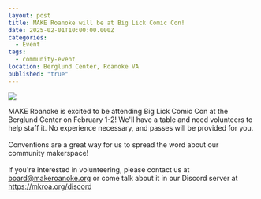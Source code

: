 ```yaml
---
layout: post
title: MAKE Roanoke will be at Big Lick Comic Con!
date: 2025-02-01T10:00:00.000Z
categories:
  - Event
tags:
  - community-event
location: Berglund Center, Roanoke VA
published: "true"
---
```

![](/assets/images/biglickcc.jpg)

MAKE Roanoke is excited to be attending Big Lick Comic Con at the Berglund Center on February 1-2! We'll have a table and need volunteers to help staff it. No experience necessary, and passes will be provided for you.\
\
Conventions are a great way for us to spread the word about our community makerspace! \
\
If you're interested in volunteering, please contact us at board@makeroanoke.org or come talk about it in our Discord server at https://mkroa.org/discord
